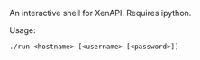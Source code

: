An interactive shell for XenAPI. Requires ipython.

Usage:

```
./run <hostname> [<username> [<password>]]
```
